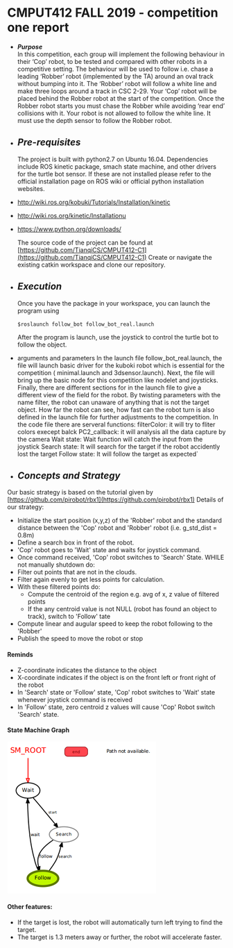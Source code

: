 ﻿# CMPUT412 FALL 2019 - competition one report


- ***Purpose***  
	     In this competition, each group will implement the following behaviour in their ‘Cop’ robot, to be tested and compared with other robots in a competitive setting. The behaviour will be used to follow i.e. chase a leading ‘Robber’ robot (implemented by the TA) around an oval track without bumping into it. The ‘Robber’ robot will follow a white line and make three loops around a track in CSC 2-29. Your ‘Cop’ robot will be placed behind the Robber robot at the start of the competition. Once the Robber robot starts you must chase the Robber while avoiding ‘rear end’ collisions with it. Your robot is not allowed to follow the white line. It must use the depth sensor to follow the Robber robot.
	     
- ***Pre-requisites***
	- 
	The project is built with python2.7 on Ubuntu 16.04.
	Dependencies include ROS kinetic package, smach state machine, and other drivers for the turtle bot sensor. If these are not installed please refer to the official installation page on ROS wiki or official python installation websites.
	
- http://wiki.ros.org/kobuki/Tutorials/Installation/kinetic
- http://wiki.ros.org/kinetic/Installationu 
- https://www.python.org/downloads/

	The source code of the project can be found at [https://github.com/TianqiCS/CMPUT412-C1](https://github.com/TianqiCS/CMPUT412-C1)
	Create or navigate the existing catkin workspace and clone our repository.

-  ***Execution***
	- 
	Once you have the package in your workspace, you can launch the program using 
	```
	$roslaunch follow_bot follow_bot_real.launch
	```
	After the program is launch, use the joystick to control the turtle bot to follow the object.
- arguments and parameters
	In the launch file follow_bot_real.launch, the file will launch basic driver for the kuboki robot which is essential for the competition ( minimal.launch and 3dsensor.launch). Next, the file will bring up the basic node for this competition like nodelet and joysticks. Finally, there are different sections for in the launch file to give a different view of the field for the robot. By twisting parameters with the name filter, the robot can unaware of anything that is not the target object. How far the robot can see, how fast can the robot turn is also defined in the launch file for further adjustments to the competition.
	In the code file there are serveral functions:
filterColor: it will try to fliter colors execept balck
PC2_callback: it will analysis all the data capture by the camera
Wait state: Wait function will catch the input from the joystick
Search state: It will search for the target if the robot accidently lost the target
Follow state: It will follow the target as expected`
 



- ***Concepts and Strategy***
	- 
Our basic strategy is based on the tutorial given by [https://github.com/pirobot/rbx1](https://github.com/pirobot/rbx1)
Details of our strategy:

-  Initialize the start position (x,y,z) of the 'Robber' robot and the standard distance between the 'Cop' robot and 'Robber' robot (i.e. g_std_dist = 0.8m)
- Define a search box in front of the robot.
- 'Cop' robot goes to 'Wait' state and waits for joystick command.
- Once command received, 'Cop' robot switches to 'Search' State.
WHILE not manually shutdown do:
- Filter out points that are not in the clouds. 
- Filter again evenly to get less points for calculation.
- With these filtered points do:
	- Compute the centroid of the region e.g. avg of x, z value of filtered points
	- If the any centroid value is not NULL (robot has found an object to track), switch to 'Follow' tate
- Compute linear and augular speed to keep the robot following to the 'Robber'
- Publish the speed to move the robot or stop
#### Reminds
- Z-coordinate indicates the distance to the object
- X-coordinate indicates if the object is on the front left or front right of the robot
- In 'Search' state or 'Follow' state, 'Cop' robot switches to 'Wait' state whenever joystick command is received 
- In 'Follow' state, zero centroid z values will cause 'Cop' Robot switch 'Search' state.

#### State Machine Graph
![](StateMachineView.png)

#### Other features:
- If the target is lost, the robot will automatically turn left trying to find the target.
- The target is 1.3 meters away or further, the robot will accelerate faster.

